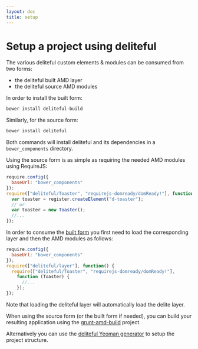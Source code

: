 ```yaml
---
layout: doc
title: setup
---
```


# Setup a project using deliteful

The various deliteful custom elements & modules can be consumed from two forms:

* the deliteful built AMD layer
* the deliteful source AMD modules

In order to install the built form:

```sh
bower install deliteful-build
```

Similarly, for the source form:

```sh
bower install deliteful
```

Both commands will install deliteful and its dependencies in a `bower_components` directory.

Using the source form is as simple as requiring the needed AMD modules using RequireJS:

```js
require.config({
  baseUrl: "bower_components"
});
require(["deliteful/Toaster", "requirejs-domready/domReady!"], function (Toaster) {
  var toaster = register.createElement("d-toaster");
  // or
  var toaster = new Toaster();
  //...
});
```
   
In order to consume the [built form](https://github.com/ibm-js/deliteful-build#how-to-use) you first need to load the
corresponding layer and then the AMD modules as follows:
 
```js
require.config({
  baseUrl: "bower_components"
});
require(["deliteful/layer"], function() {
  require(["deliteful/Toaster", "requirejs-domready/domReady!"], 
    function (Toaster) {
      //...
    });
});
```

Note that loading the deliteful layer will automatically load the delite layer.

When using the source form (or the built form if needed), you can build your resulting application using
the [grunt-amd-build](https://github.com/ibm-js/grunt-amd-build) project.

Alternatively you can use the [deliteful Yeoman generator](https://www.npmjs.org/package/generator-deliteful-app)
to setup the project structure.

